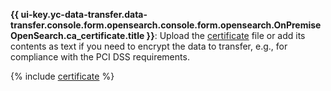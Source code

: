 
**{{ ui-key.yc-data-transfer.data-transfer.console.form.opensearch.console.form.opensearch.OnPremiseOpenSearch.ca_certificate.title }}**: Upload the [certificate](../../../../../managed-opensearch/operations/connect.md#ssl-certificate) file or add its contents as text if you need to encrypt the data to transfer, e.g., for compliance with the PCI DSS requirements.


{% include [certificate](../../../../../_includes/data-transfer/fields/certificate-needed.md) %}